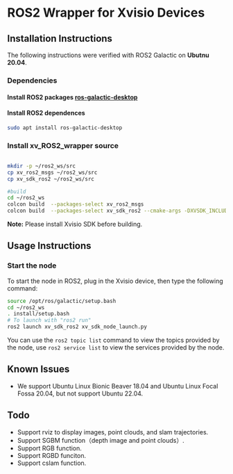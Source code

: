 # ROS2 Wrapper for Xvisio Devices

## Installation Instructions

The following instructions were verified with ROS2 Galactic on **Ubutnu 20.04**.

### Dependencies
#### Install ROS2 packages [ros-galactic-desktop](http://docs.ros.org/en/galactic/Installation/Ubuntu-Install-Debians.html)


#### Install ROS2 dependences
  ```bash
sudo apt install ros-galactic-desktop
  ```
### Install xv_ROS2_wrapper source
```bash

mkdir -p ~/ros2_ws/src
cp xv_ros2_msgs ~/ros2_ws/src
cp xv_sdk_ros2 ~/ros2_ws/src

#build
cd ~/ros2_ws
colcon build  --packages-select xv_ros2_msgs
colcon build  --packages-select xv_sdk_ros2 --cmake-args -DXVSDK_INCLUDE_DIRS="/usr/include/xvsdk" -DXVSDK_LIBRARIES="/usr/lib/libxvsdk.so"
```
**Note:**
Please install Xvisio SDK before building.

## Usage Instructions

### Start the node
To start the node in ROS2, plug in the Xvisio device, then type the following command:

```bash
source /opt/ros/galactic/setup.bash
cd ~/ros2_ws
. install/setup.bash
# To launch with "ros2 run"
ros2 launch xv_sdk_ros2 xv_sdk_node_launch.py
```

You can use the `ros2 topic list` command to view the topics provided by the node, use `ros2 service list` to view the services provided by the node.

## Known Issues

* We support Ubuntu Linux Bionic Beaver 18.04 and Ubuntu Linux Focal Fossa 20.04, but not support Ubuntu 22.04.

## Todo
* Support rviz to display images, point clouds, and slam trajectories.
* Support SGBM function（depth image and point clouds）.
* Support RGB function.
* Support RGBD funciton.
* Support cslam function.

